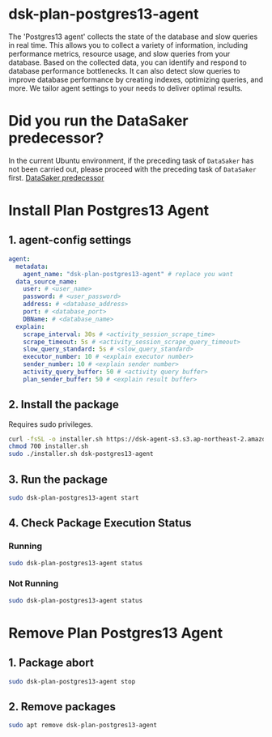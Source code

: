 # dsk-plan-postgres13-agent

The 'Postgres13 agent' collects the state of the database and slow queries in real time.
This allows you to collect a variety of information, including performance metrics, resource usage, and slow queries from your database.
Based on the collected data, you can identify and respond to database performance bottlenecks.
It can also detect slow queries to improve database performance by creating indexes, optimizing queries, and more.
We tailor agent settings to your needs to deliver optimal results.

# Did you run the DataSaker predecessor?
In the current Ubuntu environment, if the preceding task of `DataSaker` has not been carried out, please proceed with the preceding task of `DataSaker` first. [DataSaker predecessor](README.md)

# Install Plan Postgres13 Agent
## 1. agent-config settings

```yaml
agent:
  metadata:
    agent_name: "dsk-plan-postgres13-agent" # replace you want
  data_source_name:
    user: # <user_name>
    password: # <user_password>
    address: # <database_address>
    port: # <database_port>
    DBName: # <database_name>
  explain:
    scrape_interval: 30s # <activity_session_scrape_time>
    scrape_timeout: 5s # <activity_session_scrape_query_timeout>
    slow_query_standard: 5s # <slow_query_standard>
    executor_number: 10 # <explain executor number>
    sender_number: 10 # <explain sender number>
    activity_query_buffer: 50 # <activity query buffer>
    plan_sender_buffer: 50 # <explain result buffer>
```

## 2. Install the package
Requires sudo privileges.
```bash
curl -fsSL -o installer.sh https://dsk-agent-s3.s3.ap-northeast-2.amazonaws.com/dsk-agent-s3/public/install.sh
chmod 700 installer.sh
sudo ./installer.sh dsk-postgres13-agent
```

## 3. Run the package
```bash
sudo dsk-plan-postgres13-agent start
```

## 4. Check Package Execution Status
### Running
```bash
sudo dsk-plan-postgres13-agent status
```
### Not Running
```bash
sudo dsk-plan-postgres13-agent status
```

# Remove Plan Postgres13 Agent
## 1. Package abort
```bash
sudo dsk-plan-postgres13-agent stop
```

## 2. Remove packages
```bash
sudo apt remove dsk-plan-postgres13-agent
```